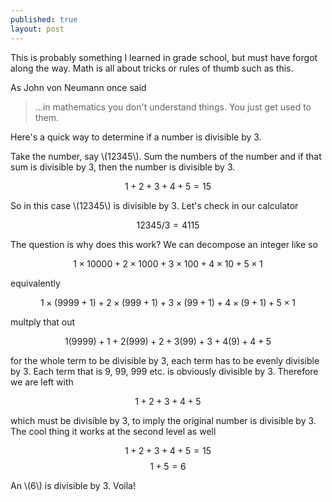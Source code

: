 ```yaml
---
published: true
layout: post
---
```




This is probably something I learned in grade school, but must have forgot along the way. Math is all about tricks or rules of thumb such as this.

As John von Neumann once said
> ...in mathematics you don't understand things. You just get used to them.

Here's a quick way to determine if a number is divisible by 3.

Take the number, say \\(12345\\). Sum the numbers of the number and if that sum is divisible by 3, then the number is divisible by 3.

$$ 1 + 2 + 3 + 4 + 5 = 15$$

So in this case \\(12345\\) is divisible by 3. Let's check in our calculator

$$12345/3 = 4115$$

The question is why does this work? We can decompose an integer like so

$$ 1 \times 10000 + 2 \times 1000 + 3 \times 100 + 4 \times 10 + 5 \times 1$$

equivalently

$$ 1 \times (9999+1) + 2 \times (999+1) + 3 \times (99 +1) + 4 \times (9+1) + 5 \times 1$$

multply that out

$$ 1(9999) + 1 + 2(999) + 2 + 3(99) + 3 + 4(9) + 4 + 5 $$

for the whole term to be divisible by 3, each term has to be evenly divisible by 3. Each term that is 9, 99, 999 etc. is obviously divisible by 3. Therefore we are left with

$$ 1 + 2 + 3 + 4 + 5 $$

which must be divisible by 3, to imply the original number is divisible by 3. The cool thing it works at the second level as well

$$ 1 + 2 + 3 + 4 + 5 = 15$$
$$ 1 + 5 = 6$$

An \\(6\\) is divisible by 3. Voila!
